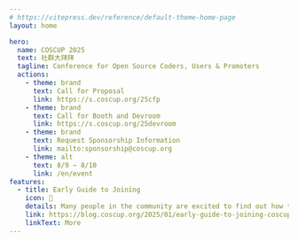 ```yaml
---
# https://vitepress.dev/reference/default-theme-home-page
layout: home

hero:
  name: COSCUP 2025
  text: 社群大拜拜
  tagline: Conference for Open Source Coders, Users & Promoters
  actions:
    - theme: brand
      text: Call for Proposal
      link: https://s.coscup.org/25cfp
    - theme: brand
      text: Call for Booth and Devroom
      link: https://s.coscup.org/25devroom
    - theme: brand
      text: Request Sponsorship Information
      link: mailto:sponsorship@coscup.org
    - theme: alt
      text: 8/9 ~ 8/10
      link: /en/event
features:
  - title: Early Guide to Joining
    icon: 📣
    details: Many people in the community are excited to find out how to participate in COSCUP 2025. We’ll share more updates soon, but here’s what we can share so far! You can join as a speaker, host a booth, organize a track, or become a sponsor...
    link: https://blog.coscup.org/2025/01/early-guide-to-joining-coscup-2025.html?m=1
    linkText: More
---
```

